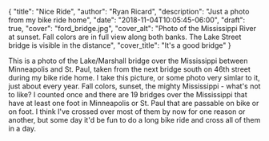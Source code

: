 {
	"title": "Nice Ride",
	"author": "Ryan Ricard",
	"description": "Just a photo from my bike ride home",
	"date": "2018-11-04T10:05:45-06:00",
	"draft": true,
	"cover": "ford_bridge.jpg",
	"cover_alt": "Photo of the Mississippi River at sunset. Fall colors are in full view along both banks. The Lake Street bridge is visible in the distance",
	"cover_title": "It's a good bridge"
}

This is a photo of the Lake/Marshall bridge over the Mississippi between Minneapolis and St. Paul, taken from the next bridge south on 46th street during my bike ride home. I take this picture, or some photo very simlar to it, just about every year. Fall colors, sunset, the mighty Mississippi - what's not to like? I counted once and there are 19 bridges over the Mississippi that have at least one foot in Minneapolis or St. Paul that are passable on bike or on foot. I think I've crossed over most of them by now for one reason or another, but some day it'd be fun to do a long bike ride and cross all of them in a day. 

